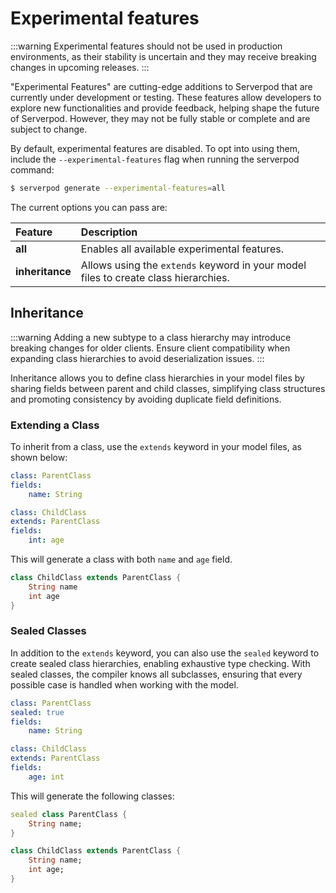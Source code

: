 # Experimental features

:::warning
Experimental features should not be used in production environments, as their stability is uncertain and they may receive breaking changes in upcoming releases.
:::

"Experimental Features" are cutting-edge additions to Serverpod that are currently under development or testing. These features allow developers to explore new functionalities and provide feedback, helping shape the future of Serverpod. However, they may not be fully stable or complete and are subject to change.

By default, experimental features are disabled. To opt into using them, include the `--experimental-features` flag when running the serverpod command:

```bash
$ serverpod generate --experimental-features=all
```

The current options you can pass are:

|**Feature**|Description|
|:-----|:---|
| **all** | Enables all available experimental features. |
| **inheritance** | Allows using the `extends` keyword in your model files to create class hierarchies.|

## Inheritance

:::warning
Adding a new subtype to a class hierarchy may introduce breaking changes for older clients. Ensure client compatibility when expanding class hierarchies to avoid deserialization issues.
:::

Inheritance allows you to define class hierarchies in your model files by sharing fields between parent and child classes, simplifying class structures and promoting consistency by avoiding duplicate field definitions.

### Extending a Class

To inherit from a class, use the `extends` keyword in your model files, as shown below:

```yaml
class: ParentClass
fields:
    name: String
```

```yaml
class: ChildClass
extends: ParentClass
fields:
    int: age
```

This will generate a class with both `name` and `age` field.

```dart
class ChildClass extends ParentClass {
    String name
    int age
}
```

### Sealed Classes

In addition to the `extends` keyword, you can also use the `sealed` keyword to create sealed class hierarchies, enabling exhaustive type checking. With sealed classes, the compiler knows all subclasses, ensuring that every possible case is handled when working with the model.

```yaml
class: ParentClass
sealed: true
fields:
    name: String
```

```yaml
class: ChildClass
extends: ParentClass
fields:
    age: int
```

This will generate the following classes:

```dart
sealed class ParentClass {
    String name;
}

class ChildClass extends ParentClass {
    String name;
    int age;
}
```

